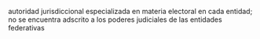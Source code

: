 autoridad jurisdiccional especializada en materia electoral en cada entidad; no se encuentra adscrito a los poderes judiciales de las entidades federativas